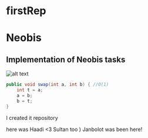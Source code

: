 # firstRep      

# Neobis
## Implementation of Neobis tasks
![alt text](https://wallpapercave.com/wp/wp4084930.jpg)
``` java
public void swap(int a, int b) { //O(1)
    int t = a;
    a = b;
    b = t;
}
```
I created it repository

here was Haadi <3
Sultan too )
Janbolot was been here!
